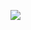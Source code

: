 <a href="https://velog.io/@kyeongwxx" target="_blank"><img src="https://img.shields.io/badge/Velog-20C997?style=flat-square&logo=Velog&logoColor=000000"/></a>
